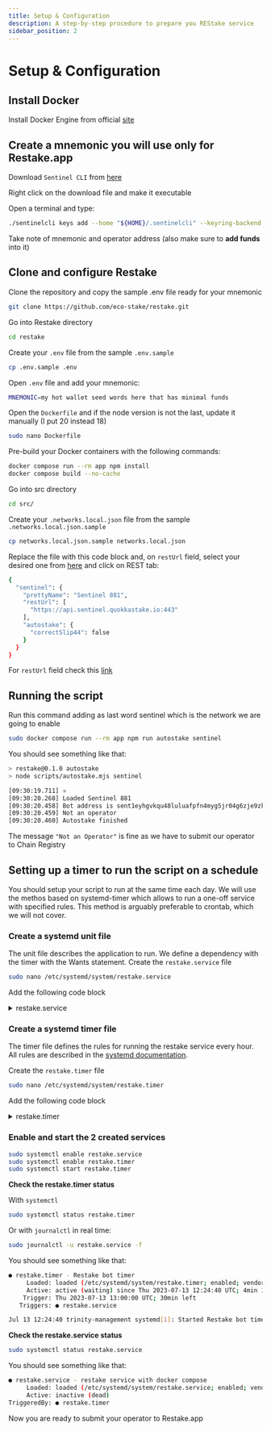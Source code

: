 ```yaml
---
title: Setup & Configuration
description: A step-by-step procedure to prepare you REStake service
sidebar_position: 2
---
```


# Setup & Configuration

## Install Docker

Install Docker Engine from official [site](https://docs.docker.com/engine/)

## Create a mnemonic you will use only for Restake.app

Download `Sentinel CLI` from [here](https://github.com/sentinel-official/cli-client/releases)

Right click on the download file and make it executable

Open a terminal and type:

```bash
./sentinelcli keys add --home "${HOME}/.sentinelcli" --keyring-backend test keyname
```

Take note of mnemonic and operator address (also make sure to **add funds** into it)

## Clone and configure Restake

Clone the repository and copy the sample .env file ready for your mnemonic

```bash
git clone https://github.com/eco-stake/restake.git
```

Go into Restake directory

```bash
cd restake
```

Create your `.env` file from the sample `.env.sample`

```bash
cp .env.sample .env
```

Open `.env` file and add your mnemonic:

```bash
MNEMONIC=my hot wallet seed words here that has minimal funds
```

Open the `Dockerfile` and if the node version is not the last, update it manually (I put 20 instead 18)

```bash
sudo nano Dockerfile
```

Pre-build your Docker containers with the following commands:

```bash
docker compose run --rm app npm install
docker compose build --no-cache
```

Go into src directory

```bash
cd src/
```

Create your `.networks.local.json` file from the sample `.networks.local.json.sample`

```bash
cp networks.local.json.sample networks.local.json
```

Replace the file with this code block and, on `restUrl` field, select your desired one from [here](https://cosmos.directory/sentinel/nodes) and click on REST tab:

```bash title=".networks.local.json"
{
  "sentinel": {
    "prettyName": "Sentinel 881",
    "restUrl": [
      "https://api.sentinel.quokkastake.io:443" 
    ],
    "autostake": {
      "correctSlip44": false
    }
  }
}
```

For `restUrl` field check this [link](https://cosmos.directory/sentinel/nodes)

## Running the script

Run this command adding as last word sentinel which is the network we are going to enable

```bash
sudo docker compose run --rm app npm run autostake sentinel
```

You should see something like that:

```bash
> restake@0.1.0 autostake
> node scripts/autostake.mjs sentinel

[09:30:19.711] ⚛
[09:30:20.268] Loaded Sentinel 881
[09:30:20.458] Bot address is sent1eyhgvkqu48luluafpfn4myg5jr04g6zje9zkkf
[09:30:20.459] Not an operator
[09:30:20.460] Autostake finished
```

The message `"Not an Operator"` is fine as we have to submit our operator to Chain Registry

## Setting up a timer to run the script on a schedule

You should setup your script to run at the same time each day. We will use the methos based on systemd-timer which allows to run a one-off service with specified rules. This method is arguably preferable to crontab, which we will not cover.

### Create a systemd unit file

The unit file describes the application to run. We define a dependency with the timer with the Wants statement.
Create the `restake.service` file

```bash
sudo nano /etc/systemd/system/restake.service
```

Add the following code block

<details>
<summary>restake.service</summary>
<p>

```bash title="/etc/systemd/system/restake.service"
[Unit]
Description=restake service with docker compose
Requires=docker.service
After=docker.service
Wants=restake.timer

[Service]
Type=oneshot
WorkingDirectory=/home/trinity/restake
ExecStart=/usr/bin/docker compose run --rm app npm run autostake sentinel

[Install]
WantedBy=multi-user.target
```

</p>
</details>

### Create a systemd timer file

The timer file defines the rules for running the restake service every hour. All rules are described in the [systemd documentation](https://www.freedesktop.org/software/systemd/man/systemd.timer.html).

Create the `restake.timer` file

```bash
sudo nano /etc/systemd/system/restake.timer
```

Add the following code block

<details>
<summary>restake.timer</summary>
<p>

```bash title="/etc/systemd/system/restake.timer"
[Unit]
Description=Restake bot timer

[Timer]
AccuracySec=1min
OnCalendar=*-*-* *:00:00

[Install]
WantedBy=timers.target
```

</p>
</details>

### Enable and start the 2 created services

```bash
sudo systemctl enable restake.service
sudo systemctl enable restake.timer
sudo systemctl start restake.timer
```

**Check the restake.timer status**

With `systemctl`

```bash
sudo systemctl status restake.timer
```

Or with `journalctl` in real time:

```bash
sudo journalctl -u restake.service -f
```

You should see something like that:

```bash
● restake.timer - Restake bot timer
     Loaded: loaded (/etc/systemd/system/restake.timer; enabled; vendor preset: enabled)
     Active: active (waiting) since Thu 2023-07-13 12:24:40 UTC; 4min 19s ago
    Trigger: Thu 2023-07-13 13:00:00 UTC; 30min left
   Triggers: ● restake.service

Jul 13 12:24:40 trinity-management systemd[1]: Started Restake bot timer.
```

**Check the restake.service status**

```bash
sudo systemctl status restake.service
```

You should see something like that:

```bash
● restake.service - restake service with docker compose
     Loaded: loaded (/etc/systemd/system/restake.service; enabled; vendor preset: enabled)
     Active: inactive (dead)
TriggeredBy: ● restake.timer
```

Now you are ready to submit your operator to Restake.app